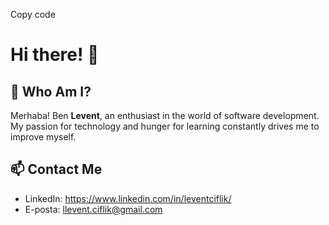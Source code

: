 
Copy code
# Hi there! 👋

## 🚀 Who Am I?

Merhaba! Ben **Levent**, an enthusiast in the world of software development. My passion for technology and hunger for learning constantly drives me to improve myself.

## 📫 Contact Me

- LinkedIn: https://www.linkedin.com/in/leventciflik/
- E-posta: llevent.ciflik@gmail.com
